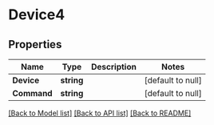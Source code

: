 # Device4

## Properties
Name | Type | Description | Notes
------------ | ------------- | ------------- | -------------
**Device** | **string** |  | [default to null]
**Command** | **string** |  | [default to null]

[[Back to Model list]](../README.md#documentation-for-models) [[Back to API list]](../README.md#documentation-for-api-endpoints) [[Back to README]](../README.md)


